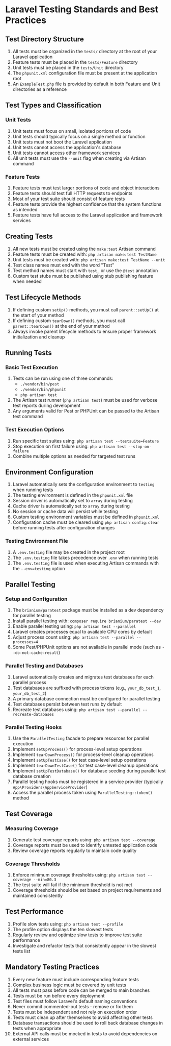 # Laravel Testing Standards and Best Practices

## Test Directory Structure

1. All tests must be organized in the `tests/` directory at the root of your Laravel application
2. Feature tests must be placed in the `tests/Feature` directory
3. Unit tests must be placed in the `tests/Unit` directory
4. The `phpunit.xml` configuration file must be present at the application root
5. An `ExampleTest.php` file is provided by default in both Feature and Unit directories as a reference

## Test Types and Classification

### Unit Tests

1. Unit tests must focus on small, isolated portions of code
2. Unit tests should typically focus on a single method or function
3. Unit tests must not boot the Laravel application
4. Unit tests cannot access the application's database
5. Unit tests cannot access other framework services
6. All unit tests must use the `--unit` flag when creating via Artisan command

### Feature Tests

1. Feature tests must test larger portions of code and object interactions
2. Feature tests should test full HTTP requests to endpoints
3. Most of your test suite should consist of feature tests
4. Feature tests provide the highest confidence that the system functions as intended
5. Feature tests have full access to the Laravel application and framework services

## Creating Tests

1. All new tests must be created using the `make:test` Artisan command
2. Feature tests must be created with: `php artisan make:test TestName`
3. Unit tests must be created with: `php artisan make:test TestName --unit`
4. Test class names must end with the word "Test"
5. Test method names must start with `test_` or use the `@test` annotation
6. Custom test stubs must be published using stub publishing feature when needed

## Test Lifecycle Methods

1. If defining custom `setUp()` methods, you must call `parent::setUp()` at the start of your method
2. If defining custom `tearDown()` methods, you must call `parent::tearDown()` at the end of your method
3. Always invoke parent lifecycle methods to ensure proper framework initialization and cleanup

## Running Tests

### Basic Test Execution

1. Tests can be run using one of three commands:
    - `./vendor/bin/pest`
    - `./vendor/bin/phpunit`
    - `php artisan test`
2. The Artisan test runner (`php artisan test`) must be used for verbose test reports during development
3. Any arguments valid for Pest or PHPUnit can be passed to the Artisan test command

### Test Execution Options

1. Run specific test suites using: `php artisan test --testsuite=Feature`
2. Stop execution on first failure using: `php artisan test --stop-on-failure`
3. Combine multiple options as needed for targeted test runs

## Environment Configuration

1. Laravel automatically sets the configuration environment to `testing` when running tests
2. The testing environment is defined in the `phpunit.xml` file
3. Session driver is automatically set to `array` during testing
4. Cache driver is automatically set to `array` during testing
5. No session or cache data will persist while testing
6. Custom testing environment variables must be defined in `phpunit.xml`
7. Configuration cache must be cleared using `php artisan config:clear` before running tests after configuration changes

### Testing Environment File

1. A `.env.testing` file may be created in the project root
2. The `.env.testing` file takes precedence over `.env` when running tests
3. The `.env.testing` file is used when executing Artisan commands with the `--env=testing` option

## Parallel Testing

### Setup and Configuration

1. The `brianium/paratest` package must be installed as a dev dependency for parallel testing
2. Install parallel testing with: `composer require brianium/paratest --dev`
3. Enable parallel testing using: `php artisan test --parallel`
4. Laravel creates processes equal to available CPU cores by default
5. Adjust process count using: `php artisan test --parallel --processes=4`
6. Some Pest/PHPUnit options are not available in parallel mode (such as `--do-not-cache-result`)

### Parallel Testing and Databases

1. Laravel automatically creates and migrates test databases for each parallel process
2. Test databases are suffixed with process tokens (e.g., `your_db_test_1`, `your_db_test_2`)
3. A primary database connection must be configured for parallel testing
4. Test databases persist between test runs by default
5. Recreate test databases using: `php artisan test --parallel --recreate-databases`

### Parallel Testing Hooks

1. Use the `ParallelTesting` facade to prepare resources for parallel execution
2. Implement `setUpProcess()` for process-level setup operations
3. Implement `tearDownProcess()` for process-level cleanup operations
4. Implement `setUpTestCase()` for test case-level setup operations
5. Implement `tearDownTestCase()` for test case-level cleanup operations
6. Implement `setUpTestDatabase()` for database seeding during parallel test database creation
7. Parallel testing hooks must be registered in a service provider (typically `App\Providers\AppServiceProvider`)
8. Access the parallel process token using `ParallelTesting::token()` method

## Test Coverage

### Measuring Coverage

1. Generate test coverage reports using: `php artisan test --coverage`
2. Coverage reports must be used to identify untested application code
3. Review coverage reports regularly to maintain code quality

### Coverage Thresholds

1. Enforce minimum coverage thresholds using: `php artisan test --coverage --min=80.3`
2. The test suite will fail if the minimum threshold is not met
3. Coverage thresholds should be set based on project requirements and maintained consistently

## Test Performance

1. Profile slow tests using: `php artisan test --profile`
2. The profile option displays the ten slowest tests
3. Regularly review and optimize slow tests to improve test suite performance
4. Investigate and refactor tests that consistently appear in the slowest tests list

## Mandatory Testing Practices

1. Every new feature must include corresponding feature tests
2. Complex business logic must be covered by unit tests
3. All tests must pass before code can be merged to main branches
4. Tests must be run before every deployment
5. Test files must follow Laravel's default naming conventions
6. Never commit commented-out tests - remove or fix them
7. Tests must be independent and not rely on execution order
8. Tests must clean up after themselves to avoid affecting other tests
9. Database transactions should be used to roll back database changes in tests when appropriate
10. External API calls must be mocked in tests to avoid dependencies on external services
